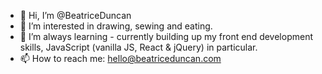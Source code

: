 - 👋 Hi, I’m @BeatriceDuncan
- 👀 I’m interested in drawing, sewing and eating.
- 🌱 I’m always learning - currently building up my front end development skills, JavaScript (vanilla JS, React & jQuery) in particular.
- 📫 How to reach me: hello@beatriceduncan.com
